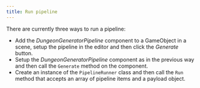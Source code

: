 ```yaml
---
title: Run pipeline
---
```


There are currently three ways to run a pipeline:
- Add the *DungeonGeneratorPipeline* component to a GameObject in a scene, setup the pipeline in the editor and then click the *Generate* button.
- Setup the *DungeonGeneratorPipeline* component as in the previous way and then call the `Generate` method on the component. 
- Create an instance of the `PipelineRunner` class and then call the `Run` method that accepts an array of pipeline items and a payload object.